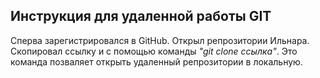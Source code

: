 ## Инструкция для удаленной работы GIT

Сперва зарегистрировался в GitHub. Открыл репрозитории Ильнара. Скопировал ссылку и с помощью команды *"git clone ссылка"*. Это команда позваляет открыть удаленный репрозитории в локальную.